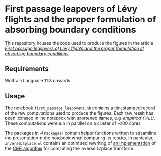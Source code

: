 # First passage leapovers of Lévy flights and the proper formulation of absorbing boundary conditions

This repository houses the code used to produce the figures in the article [_First passage leapovers of Lévy flights and the proper formulation of absorbing boundary conditions_](https://doi.org/10.1088/1751-8121/ab8b37). 

## Requirements

Wolfram Language 11.3 onwards

## Usage

The notebook `first_passage_leapovers.nb` contains a timestamped record of the raw computations used to produce the figures. Each raw result has been iconised in the notebook with shortened names, e.g. *empirical FPLD*. These computations were run in parallel on a cluster of ~200 cores.

The packages in `wlPackages/` contain helper functions written to streamline the presentation in the notebook when computing its results. In particular, `InverseLaplace.wl` contains an optimised rewriting of [an implementation](https://github.com/ghorvath78/iltcme/blob/master/mathematica_ilt.nb) of the [CME algorithm](http://inverselaplace.org/) for computing the inverse Laplace transform.
